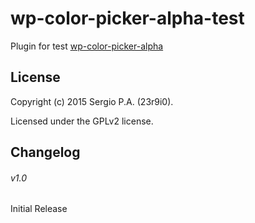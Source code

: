 # wp-color-picker-alpha-test
Plugin for test [wp-color-picker-alpha][1]

## License
Copyright (c) 2015 Sergio P.A. (23r9i0).

Licensed under the GPLv2 license.


## Changelog

###### v1.0
Initial Release


[1]: https://github.com/23r9i0/wp-color-picker-alpha
